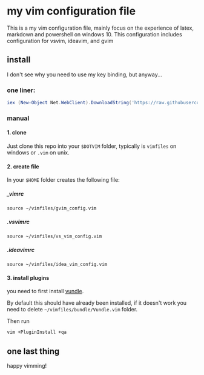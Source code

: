 # my vim configuration file
This is a my vim configuration file, mainly focus on the experience of latex, markdown and powershell on windows 10. This configuration includes configuration for vsvim, ideavim, and gvim

## install
I don't see why you need to use my key binding, but anyway...

### one liner:
```powershell
iex (New-Object Net.WebClient).DownloadString('https://raw.githubusercontent.com/chantisnake/vim-config/master/setup.ps1')
```

### manual

#### 1. clone 
Just clone this repo into your `$DOTVIM` folder, typically is `vimfiles` on windows or `.vim` on unix.

#### 2. create file
In your `$HOME` folder creates the following file:

##### _vimrc

```vimL
source ~/vimfiles/gvim_config.vim
```

##### .vsvimrc

```vim
source ~/vimfiles/vs_vim_config.vim
```

##### .ideavimrc
```vimL
source ~/vimfiles/idea_vim_config.vim
```

#### 3. install plugins
you need to first install [vundle](https://github.com/VundleVim/Vundle.vim).

By default this should have already been installed, if it doesn't work you need to delete `~/vimfiles/bundle/Vundle.vim` folder.

Then run 

```bash
vim +PluginInstall +qa
```


## one last thing
happy vimming!
